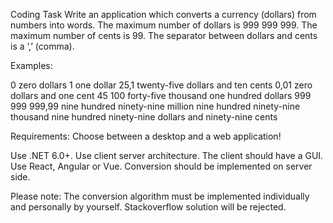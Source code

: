 Coding Task
Write an application which converts a currency (dollars) from numbers into words.
The maximum number of dollars is 999 999 999.
The maximum number of cents is 99.
The separator between dollars and cents is a ‘,’ (comma).

Examples:

0 zero dollars
1 one dollar
25,1 twenty-five dollars and ten cents
0,01 zero dollars and one cent
45 100 forty-five thousand one hundred dollars
999 999 999,99 nine hundred ninety-nine million nine
hundred ninety-nine thousand nine hundred ninety-nine dollars and ninety-nine cents

Requirements:
Choose between a desktop and a web application!

Use .NET 6.0+.
Use client server architecture.
The client should have a GUI. Use React, Angular or Vue.
Conversion should be implemented on server side.

Please note:
The conversion algorithm must be implemented individually and personally by yourself.
Stackoverflow solution will be rejected.
